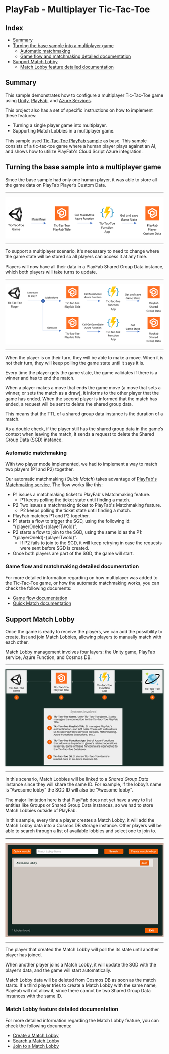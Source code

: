 # PlayFab - Multiplayer Tic-Tac-Toe

## Index

- [Summary](#summary)
- [Turning the base sample into a multiplayer game](#turning-the-base-sample-into-a-multiplayer-game)
  - [Automatic matchmaking](#automatic-matchmaking)
  - [Game flow and matchmaking detailed documentation](#game-flow-and-matchmaking-detailed-documentation)
- [Support Match Lobby](#support-match-lobby)
  - [Match Lobby feature detailed documentation](#match-lobby-feature-detailed-documentation)

## Summary

This sample demonstrates how to configure a multiplayer Tic-Tac-Toe game using [Unity][unity-main-page], [PlayFab][playfab-main-page], and [Azure Services][azure-main-page].

This project also has a set of specific instructions on how to implement these features:

- Turning a single player game into multiplayer.
- Supporting Match Lobbies in a multiplayer game.

This sample used [Tic-Tac-Toe PlayFab sample][tic-tac-toe-base-sample] as base. This sample consists of a tic-tac-toe game where a human player plays against an AI, and shows how to utilize PlayFab's Cloud Script Azure integration.

## Turning the base sample into a multiplayer game

Since the base sample had only one human player, it was able to store all the game data on PlayFab Player’s Custom Data.

---

![Original Move flow][original-make-move-flow]

---

To support a multiplayer scenario, it's necessary to need to change where the game state will be stored so all players can access it at any time.

Players will now have all their data in a PlayFab Shared Group Data instance, which both players will take turns to update.

---

![New Move Flow][new-make-move-flow]

---

When the player is on their turn, they will be able to make a move.
When it is not their turn, they will keep polling the game state until it says it is.

Every time the player gets the game state, the game validates if there is a winner and has to end the match.

When a player makes a move that ends the game move (a move that sets a winner, or sets the match as a draw), it informs to the other player that the game has ended. When the second player is informed that the match has ended, a request will be sent to delete the shared group data.

This means that the TTL of a shared group data instance is the duration of a match.

As a double check, if the player still has the shared group data in the game’s context when leaving the match, it sends a request to delete the Shared Group Data (SGD) instance.

### Automatic matchmaking

With two player mode implemented, we had to implement a way to match two players (P1 and P2) together.

Our automatic matchmaking (*Quick Match*) takes advantage of [PlayFab's Matchmaking service][playfab-matchmaking-doc]. The flow works like this:

- P1 issues a matchmaking ticket to PlayFab's Matchmaking feature.
  - P1 keeps polling the ticket state until finding a match.
- P2 Two issues a matchmaking ticket to PlayFab's Matchmaking feature.
  - P2 keeps polling the ticket state until finding a match.
- PlayFab matches P1 and P2 together.
- P1 starts a flow to trigger the SGD, using the following id: “{playerOneId}-{playerTwoId}”.
- P2 starts a flow to join to the SGD, using the same id as the P1: “{playerOneId}-{playerTwoId}”.
  - If P2 fails to join to the SGD, it will keep retrying in case the requests were sent before SGD is created.
- Once both players are part of the SGD, the game will start.

### Game flow and matchmaking detailed documentation

For more detailed information regarding on how multiplayer was added to the Tic-Tac-Toe game, or how the automatic matchmaking works, you can check the following documents:

- [Game flow documentation][game-flow-documentation]
- [Quick Match documentation][quick-play-document]

## Support Match Lobby

Once the game is ready to receive the players, we can add the possibility to create, list and join Match Lobbies, allowing players to manually match with each other.

Match Lobby management involves four layers: the Unity game, PlayFab service, Azure Function, and Cosmos DB.

---

![Match Lobby architecture][match-lobby-high-level-architecture]

---

In this scenario, Match Lobbies will be linked to a *Shared Group Data* instance since they will share the same ID. For example, if the lobby’s name is “Awesome lobby” the SGD ID will also be “Awesome lobby”.

The major limitation here is that PlayFab does not yet have a way to list entities like Groups or Shared Group Data instances, so we had to store Match Lobbies outside of PlayFab.

In this sample, every time a player creates a Match Lobby, it will add the Match Lobby data into a Cosmos DB storage instance. Other players will be able to search through a list of available lobbies and select one to join to.

---

<p align="center">
  <img src="./document-assets/match-lobby-list-preview.png" />
</p>

---

The player that created the Match Lobby will poll the its state until another player has joined.

When another player joins a Match Lobby, it will update the SGD with the player’s data, and the game will start automatically.

Match Lobby data will be deleted from Cosmos DB as soon as the match starts. If a third player tries to create a Match Lobby with the same name, PlayFab will not allow it, since there cannot be two Shared Group Data instances with the same ID.

### Match Lobby feature detailed documentation

For more detailed information regarding the Match Lobby feature, you can check the following documents:

- [Create a Match Lobby][create-match-lobby]
- [Search a Match Lobby][search-match-lobby]
- [Join to a Match Lobby][join-match-lobby]

<!-- URLS -->

[azure-main-page]: https://azure.microsoft.com/
[playfab-main-page]: https://playfab.com/
[playfab-matchmaking-doc]: https://docs.microsoft.com/gaming/playfab/features/multiplayer/matchmaking/
[tic-tac-toe-base-sample]: https://github.com/PlayFab/PlayFab-Samples/tree/master/Samples/Unity/TicTacToe
[unity-main-page]: https://unity.com/

<!-- Internal documents -->
[create-match-lobby]: ./create-match-lobby.md
[join-match-lobby]: ./join-to-the-match-lobby.md
[search-match-lobby]: ./search-match-lobby.md
[quick-play-document]: ./quick-match.md
[game-flow-documentation]: ./game-flow.md

<!-- IMAGES -->
[match-lobby-high-level-architecture]: ./document-assets/high-level-architecture.png
[new-make-move-flow]: ./document-assets/new-make-move-flow.png
[original-make-move-flow]: ./document-assets/original-make-move-flow.png
